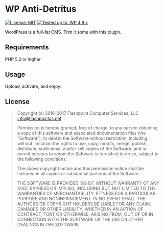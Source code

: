 # WP Anti-Detritus
[![License: MIT](https://img.shields.io/badge/License-MIT-blue.svg)](https://fpcs.mit-license.org) [![Tested up to: WP 4.8.x](https://img.shields.io/badge/tested%20up%20to-WP%204.8.x-brightgreen.svg)](https://wordpress.org/)

WordPress is a full-fat CMS. Trim it some with this plugin.

## Requirements
PHP 5.3 or higher

## Usage
Upload, activate, and enjoy.

## License

> Copyright (c) 2016-2017 Flashpoint Computer Services, LLC <info@flashpointcs.net>
>
> Permission is hereby granted, free of charge, to any person obtaining a copy of this software and associated documentation files (the “Software”), to deal in the Software without restriction, including without limitation the rights to use, copy, modify, merge, publish, distribute, sublicense, and/or sell copies of the Software, and to permit persons to whom the Software is furnished to do so, subject to the following conditions:
>
> The above copyright notice and this permission notice shall be included in all copies or substantial portions of the Software.
>
> THE SOFTWARE IS PROVIDED “AS IS”, WITHOUT WARRANTY OF ANY KIND, EXPRESS OR IMPLIED, INCLUDING BUT NOT LIMITED TO THE WARRANTIES OF MERCHANTABILITY, FITNESS FOR A PARTICULAR PURPOSE AND NONINFRINGEMENT. IN NO EVENT SHALL THE AUTHORS OR COPYRIGHT HOLDERS BE LIABLE FOR ANY CLAIM, DAMAGES OR OTHER LIABILITY, WHETHER IN AN ACTION OF CONTRACT, TORT OR OTHERWISE, ARISING FROM, OUT OF OR IN CONNECTION WITH THE SOFTWARE OR THE USE OR OTHER DEALINGS IN THE SOFTWARE.
